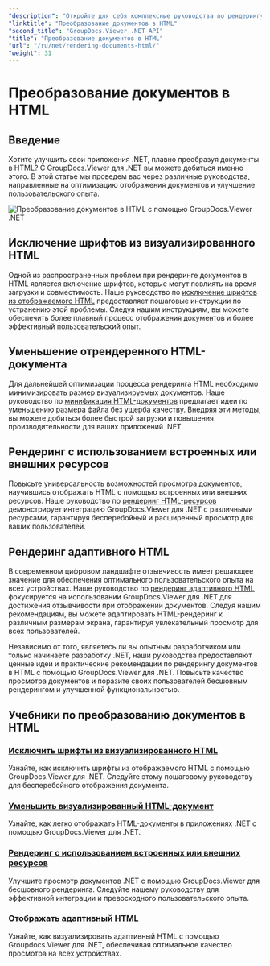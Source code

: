 ```yaml
---
"description": "Откройте для себя комплексные руководства по рендерингу документов в HTML с помощью GroupDocs.Viewer для .NET. Изучите методы отображения документов и улучшенного пользовательского опыта."
"linktitle": "Преобразование документов в HTML"
"second_title": "GroupDocs.Viewer .NET API"
"title": "Преобразование документов в HTML"
"url": "/ru/net/rendering-documents-html/"
"weight": 31
---
```


# Преобразование документов в HTML


## Введение

Хотите улучшить свои приложения .NET, плавно преобразуя документы в HTML? С GroupDocs.Viewer для .NET вы можете добиться именно этого. В этой статье мы проведем вас через различные руководства, направленные на оптимизацию отображения документов и улучшение пользовательского опыта.

![Преобразование документов в HTML с помощью GroupDocs.Viewer .NET](/viewer/rendering-documents-html/image.png)

## Исключение шрифтов из визуализированного HTML
Одной из распространенных проблем при рендеринге документов в HTML является включение шрифтов, которые могут повлиять на время загрузки и совместимость. Наше руководство по [исключение шрифтов из отображаемого HTML](./exclude-fonts-html/) предоставляет пошаговые инструкции по устранению этой проблемы. Следуя нашим инструкциям, вы можете обеспечить более плавный процесс отображения документов и более эффективный пользовательский опыт. 

## Уменьшение отрендеренного HTML-документа
Для дальнейшей оптимизации процесса рендеринга HTML необходимо минимизировать размер визуализируемых документов. Наше руководство по [минификация HTML-документов](./minify-html/) предлагает идеи по уменьшению размера файла без ущерба качеству. Внедряя эти методы, вы можете добиться более быстрой загрузки и повышения производительности для ваших приложений .NET.

## Рендеринг с использованием встроенных или внешних ресурсов
Повысьте универсальность возможностей просмотра документов, научившись отображать HTML с помощью встроенных или внешних ресурсов. Наше руководство по [рендеринг HTML-ресурсов](./render-html-resources/) демонстрирует интеграцию GroupDocs.Viewer для .NET с различными ресурсами, гарантируя бесперебойный и расширенный просмотр для ваших пользователей.

## Рендеринг адаптивного HTML
В современном цифровом ландшафте отзывчивость имеет решающее значение для обеспечения оптимального пользовательского опыта на всех устройствах. Наше руководство по [рендеринг адаптивного HTML](./render-responsive-html/) фокусируется на использовании GroupDocs.Viewer для .NET для достижения отзывчивости при отображении документов. Следуя нашим рекомендациям, вы можете адаптировать HTML-рендеринг к различным размерам экрана, гарантируя увлекательный просмотр для всех пользователей.

Независимо от того, являетесь ли вы опытным разработчиком или только начинаете разработку .NET, наши руководства предоставляют ценные идеи и практические рекомендации по рендерингу документов в HTML с помощью GroupDocs.Viewer для .NET. Повысьте качество просмотра документов и поразите своих пользователей бесшовным рендерингом и улучшенной функциональностью.

## Учебники по преобразованию документов в HTML
### [Исключить шрифты из визуализированного HTML](./exclude-fonts-html/)
Узнайте, как исключить шрифты из отображаемого HTML с помощью GroupDocs.Viewer для .NET. Следуйте этому пошаговому руководству для бесперебойного отображения документа.
### [Уменьшить визуализированный HTML-документ](./minify-html/)
Узнайте, как легко отображать HTML-документы в приложениях .NET с помощью GroupDocs.Viewer для .NET.
### [Рендеринг с использованием встроенных или внешних ресурсов](./render-html-resources/)
Улучшите просмотр документов .NET с помощью GroupDocs.Viewer для бесшовного рендеринга. Следуйте нашему руководству для эффективной интеграции и превосходного пользовательского опыта.
### [Отображать адаптивный HTML](./render-responsive-html/)
Узнайте, как визуализировать адаптивный HTML с помощью Groupdocs.Viewer для .NET, обеспечивая оптимальное качество просмотра на всех устройствах.